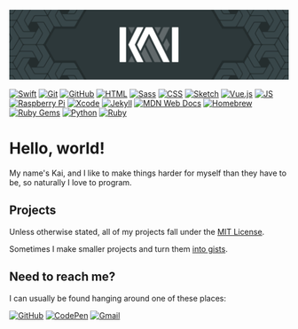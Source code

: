 [//]: # (   _   _  __     _   )
[//]: # (  | | / //  \   | |  )
[//]: # (  | |/ // /\ \  | |  )
[//]: # (  | |\ \\/  \ \ | |  )
[//]: # (  |_| \_\    \_\|_|  )
[//]: # (               KAI.  )

[//]: # (Thanks for visiting my profile! But why are you looking in here?)

![Banner](https://github.com/coalternate/coalternate/blob/master/assets/banner.svg)

[![Swift](https://img.shields.io/badge/-Swift-fa7343?logo=swift&logoColor=fff&style=flat)](https://developer.apple.com/swift/)
[![Git](https://img.shields.io/badge/-Git-f05032?logo=git&logoColor=fff&style=flat)](https://git-scm.com)
[![GitHub](https://img.shields.io/badge/-GitHub-181717?logo=github&logoColor=fff&style=flat)](https://github.com)
[![HTML](https://img.shields.io/badge/-HTML-e34f26?logo=html5&logoColor=fff&style=flat)](https://developer.mozilla.org/en-US/docs/Glossary/HTML)
[![Sass](https://img.shields.io/badge/-Sass-c69?logo=sass&logoColor=fff&style=flat)](https://sass-lang.com)
[![CSS](https://img.shields.io/badge/-CSS-1572b6?logo=css3&logoColor=fff&style=flat)](https://developer.mozilla.org/en-US/docs/Glossary/CSS)
[![Sketch](https://img.shields.io/badge/-Sketch-f7b500?logo=sketch&logoColor=000&style=flat)](https://www.sketch.com)
[![Vue.js](https://img.shields.io/badge/-Vue.js-4fc08d?logo=vue.js&logoColor=fff&style=flat)](https://vuejs.org)
[![JS](https://img.shields.io/badge/-JS-f7df1e?logo=javascript&logoColor=000&style=flat)](https://developer.mozilla.org/en-US/docs/Web/JavaScript)
[![Raspberry Pi](https://img.shields.io/badge/-Raspberry%20Pi-c51a4a?logo=raspberry-pi&logoColor=fff&style=flat)](https://www.raspberrypi.org)
[![Xcode](https://img.shields.io/badge/-Xcode-1575f9?logo=xcode&logoColor=fff&style=flat)](https://developer.apple.com/xcode/)
[![Jekyll](https://img.shields.io/badge/-Jekyll-c00?logo=jekyll&logoColor=fff&style=flat)](https://jekyllrb.com)
[![MDN Web Docs](https://img.shields.io/badge/-MDN%20Web%20Docs-000?logo=mdn-web-docs&logoColor=fff&style=flat)](https://developer.mozilla.org/en-US/)
[![Homebrew](https://img.shields.io/badge/-Homebrew-fbb040?logo=homebrew&logoColor=000&style=flat)](https://brew.sh)
[![Ruby Gems](https://img.shields.io/badge/-Ruby%20Gems-e9573f?logo=rubygems&logoColor=fff&style=flat)](https://rubygems.org)
[![Python](https://img.shields.io/badge/-Python-3776ab?logo=python&logoColor=fff&style=flat)](https://www.python.org)
[![Ruby](https://img.shields.io/badge/-Ruby-cc342d?logo=ruby&logoColor=fff&style=flat)](https://www.ruby-lang.org/en/)

# Hello, world!
My name's Kai, and I like to make things harder for myself than they have to be, so naturally I love to program.

## Projects
Unless otherwise stated, all of my projects fall under the [MIT License](https://choosealicense.com/licenses/mit/).

Sometimes I make smaller projects and turn them [into gists](https://gist.github.com/coalternate).

## Need to reach me?
I can usually be found hanging around one of these places:

[![GitHub](https://img.shields.io/badge/-GitHub-000?logo=github&logoColor=fff&style=flat)](https://github.com/coalternate)
[![CodePen](https://img.shields.io/badge/-CodePen-000?logo=codepen&logoColor=fff&style=flat)](https://codepen.io/coalternate)
[![Gmail](https://img.shields.io/badge/-coalternate%40gmail.com-ea4335?logo=gmail&logoColor=fff&style=flat)](mailto:coalternate@gmail.com)
